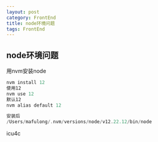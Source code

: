 ```yaml
---
layout: post
category: FrontEnd
title: node环境问题
tags: FrontEnd
---
```


## node环境问题

用nvm安装node

```scala
nvm install 12
使用12
nvm use 12
默认12
nvm alias default 12

安装后
/Users/mafulong/.nvm/versions/node/v12.22.12/bin/node
```



icu4c